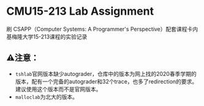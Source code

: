 # CMU15-213 Lab Assignment
刷 CSAPP（Computer Systems: A Programmer's Perspective）配套课程卡内基梅隆大学15-213课程的实验记录

## ⚠️注意：
- `tshlab`官网版本缺少autograder，仓库中的版本为网上找的2020春季学期的版本，配有一个完备的autograder和32个trace，也多了redirection的要求。建议使用这个版本而不是官网版本。
- `malloclab`为北大的版本。